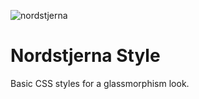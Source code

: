![nordstjerna](https://assets.solidjs.com/banner?type=Nordstjerna&background=tiles&project=Style)

# Nordstjerna Style

Basic CSS styles for a glassmorphism look.